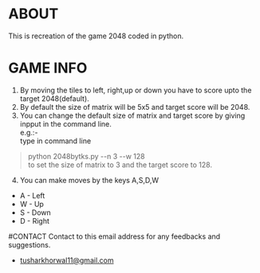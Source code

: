 # ABOUT
This is recreation of the game 2048 coded in python.

# GAME INFO
1. By moving the tiles to left, right,up or down you have to score upto the target 2048(default).
2. By default the size of matrix will be 5x5 and target score will be 2048.
3. You can change the default size of matrix and target score by giving inpput in the command line.  
 e.g.:-  
type in command line  
>python 2048bytks.py --n 3 --w 128  
  to set the size of matrix to 3 and the target score to 128.
4. You can make moves by the keys A,S,D,W
- A - Left
- W - Up
- S - Down
- D - Right

#CONTACT
Contact to this email address for any feedbacks and suggestions.
- tusharkhorwal11@gmail.com


